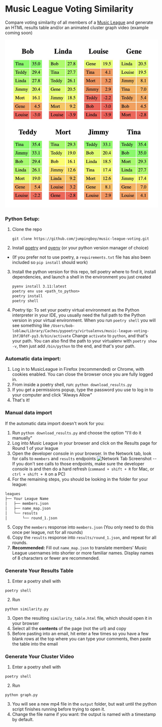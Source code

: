 # Music League Voting Similarity
Compare voting similarity of all members of a [Music League](https://app.musicleague.com/) and generate an HTML results table and/or an animated cluster graph video (example coming soon)

![Sample HTML output](./images/example_table.jpg)

### Python Setup:
1. Clone the repo
    ```
    git clone https://github.com/jumpingboy/music-league-voting.git
    ```
2. Install [poetry](https://python-poetry.org/docs/#installation) and [pyenv](https://github.com/pyenv/pyenv#installation) (or your python version manager of choice)
- (If you prefer not to use poetry, a `requirements.txt` file has also been included so `pip install` should work)
3. Install the python version for this repo, tell poetry where to find it, install dependencies, and launch a shell in the environment you just created
    ```
    pyenv install 3.11:latest
    poetry env use <path_to_python>
    poetry install
    poetry shell
    ```
4. Poetry tip: To set your poetry virtual environment as the Python interpreter in your IDE, you usually need the full path to the Python version in your virtual environment. When you run `poetry shell` you will see something like 
    `/Users/bob-loblaw/Library/Caches/pypoetry/virtualenvs/music-league-voting-1hfJBfdf-py3.9/bin/activate`
    Change `activate` to `python`, and that's your path.
    You can also find the path to your virtualenv with `poetry show -v`, then just add `/bin/python` to the end, and that's your path.

### Automatic data import:
1. Log in to MusicLeague in Firefox (recommended) or Chrome, with cookies enabled. You can close the browser once you are fully logged in.
2. From inside a poetry shell, run:
```python download_results.py```
3. If you get a permissions popup, type the password you use to log in to your computer and click "Always Allow"
4. That's it!

### Manual data import
If the automatic data import doesn't work for you:
1. Run ```python download_results.py``` and choose the option "I'll do it manually"
2. Log into Music League in your browser and click on the Results page for Round 1 of your league
4. Open the developer console in your browser. In the Network tab, look for calls to `members` and `results` endpoints
![Network Tab Screenshot](./images/network_tab_screenshot.jpg)
-- If you don't see calls to those endpoints, make sure the developer console is and then do a hard refresh (`command + shift + R` for Mac, or `ctrl + shift + R` on a PC)
5. For the remaining steps, you should be looking in the folder for your league:
```
leagues
├── Your League Name
│   ├── members.json
│   ├── name_map.json
│   └── results
│       └── round_1.json
```
5. Copy the `members` response into `members.json` (You only need to do this once per league, not for all rounds)
6. Copy the `results` response into `results/round_1.json`, and repeat for all rounds.
7. **Recommended:** Fill out `name_map.json` to translate members' Music League usernames into shorter or more familiar names. Display names of 8 characters or fewer are recommended.

### Generate Your Results Table
1. Enter a poetry shell with
```
poetry shell
```
2. Run
```
python similarity.py
```
3. Open the resulting `similarity_table.html` file, which should open it in your browser
4. Select all the **contents** of the page (not the url) and copy
5. Before pasting into an email, hit enter a few times so you have a few blank rows at the top where you can type your comments, then paste the table into the email

### Generate Your Cluster Video
1. Enter a poetry shell with
```
poetry shell
```
2. Run
```
python graph.py
```
3. You will see a new mp4 file in the `output` folder, but wait until the python script finishes running before trying to open it.
4. Change the file name if you want: the output is named with a timestamp by default.

